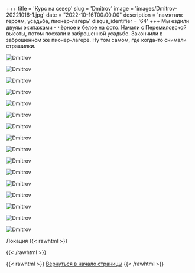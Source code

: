 +++
title = 'Курс на север'
slug = 'Dmitrov'
image = 'images/Dmitrov-20221016-1.jpg'
date = "2022-10-16T00:00:00"
description = 'памятник героям, усадьба, пионер-лагерь'
disqus_identifier = '64'
+++
Мы ездили двуям экипажами - чёрное и белое на фото.
Начали с Перемиловской высоты, потом поехали к заброшенной усадьбе.
Закончили в заброшенном же пионер-лагере. Ну том самом, где когда-то снимали страшилки.

![Dmitrov](/images/Dmitrov-20221016-2.jpg)

![Dmitrov](/images/Dmitrov-20221016-3.jpg)

![Dmitrov](/images/Dmitrov-20221016-4.jpg)

![Dmitrov](/images/Dmitrov-20221016-5.jpg)

![Dmitrov](/images/Dmitrov-20221016-6.jpg)

![Dmitrov](/images/Dmitrov-20221016-7.jpg)

![Dmitrov](/images/Dmitrov-20221016-8.jpg)

![Dmitrov](/images/Dmitrov-20221016-9.jpg)

![Dmitrov](/images/Dmitrov-20221016-10.jpg)

![Dmitrov](/images/Dmitrov-20221016-11.jpg)

![Dmitrov](/images/Dmitrov-20221016-12.jpg)

![Dmitrov](/images/Dmitrov-20221016-13.jpg)

![Dmitrov](/images/Dmitrov-20221016-14.jpg)

![Dmitrov](/images/Dmitrov-20221016-15.jpg)

![Dmitrov](/images/Dmitrov-20221016-16.jpg)

![Dmitrov](/images/Dmitrov-20221016-17.jpg)

Локация
{{< rawhtml >}}
<script type="text/javascript" charset="utf-8" async src="https://api-maps.yandex.ru/services/constructor/1.0/js/?um=constructor%3Acc3382c091227e80d463268d0999484088edf993b306b3753b82848c24440eb8&amp;width=615&amp;height=346&amp;lang=ru_RU&amp;scroll=true"></script>
{{< /rawhtml >}}

{{< rawhtml >}}
<a href="#">Вернуться в начало страницы</a>
{{< /rawhtml >}}
